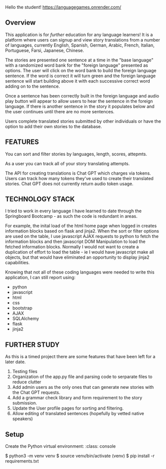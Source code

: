 Hello the student!
https://languagegames.onrender.com/

## **Overview**
This application is for *further* education for any language learners! It is a platform where users can signup and view story translations from a number of languages, currently English, Spanish, German, Arabic, French, Italian, Portuguese, Farsi, Japanese, Chinese. 

The stories are presented one sentence at a time in the "base language" with a randomized word bank for the "foreign language" presented as options. The user will click on the word bank to build the foreign language sentence. If the word is correct it will turn green and the foreign language sentence will start building above it with each successive correct word adding on to the sentence. 

Once a sentence has been correctly built in the foreign language and audio play button will appear to allow users to hear the sentence in the foreign language. If there is another sentence in the story it populates below and the user continues until there are no more sentences. 

Users complete translated stories submitted by other individuals or have the option to add their own stories to the database. 

## **FEATURES**
You can sort and filter stories by languages, length, scores, attepmts. 

As a user you can track all of your story translating attempts. 

The API for creating translations is Chat GPT which charges via tokens. Users can track how many tokens they've used to create their translated stories. Chat GPT does not currently return audio token usage. 

## **TECHNOLOGY STACK**
I tried to work in every language I have learned to date through the Springboard Bootcamp - as such the code is redundant in areas. 

For example, the inital load of the html home page when logged in creates information blocks based on flask and jinja2. When the sort or filter options are used on the table, I use javascript AJAX requests to python to fetch the information blocks and then javascript DOM Manipulation to load the fetched information blocks. Normally I would not want to create a duplication of effort to load the table - ie I would have javascript make all objects, but that would have eliminated an opportunity to display jinja2 capabilities. 

Knowing that not all of these coding languages were needed to write this application, I can still report using:
- python
- javascript
- html
- css
- bootstrap
- AJAX
- SQLAlchemy
- flask
- jinja2

## **FURTHER STUDY**
As this is a timed project there are some features that have been left for a later date. 
1) Testing files
2) Organization of the app.py file and parsing code to serparate files to reduce clutter
3) Add admin users as the only ones that can generate new stories with the Chat GPT requests. 
4) Add a grammar check library and form requirement to the story submission. 
5) Update the User profile pages for sorting and filtering. 
6) Allow editing of translated sentences (hopefully by vetted native speakers)

## **Setup**
Create the Python virtual environment:
  :class: console

  $ python3 -m venv venv
  $ source venv/bin/activate
  (venv) $ pip install -r requirements.txt
